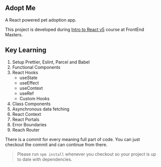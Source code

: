 ## Adopt Me

A React powered pet adoption app.

This project is developed during [Intro to React v5](https://frontendmasters.com/courses/complete-react-v5/) course at FrontEnd Masters.

## Key Learning

1. Setup Prettier, Eslint, Parcel and Babel
2. Functional Components
3. React Hooks
   - useState
   - useEffect
   - useContext
   - useRef
   - Custom Hooks
4. Class Components
5. Asynchronous data fetching
6. React Context
7. React Portals
8. Error Boundaries
9. Reach Router

There is a commit for every meaning full part of code. You can just checkout the commit and can continue from there.

> Please run `npm install` whenever you checkout so your project is up to date with dependencies.
